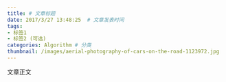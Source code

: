 ```yaml
---
title: # 文章标题  
date: 2017/3/27 13:48:25  # 文章发表时间
tags:
- 标签1
- 标签2 (可选)
categories: Algorithm # 分类
thumbnail: /images/aerial-photography-of-cars-on-the-road-1123972.jpg
---
```


文章正文
